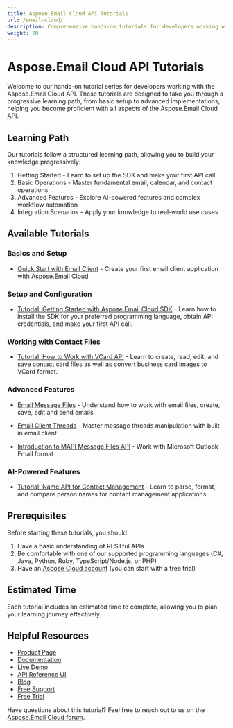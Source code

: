 ```yaml
---
title: Aspose.Email Cloud API Tutorials
url: /email-cloud/
description: Comprehensive hands-on tutorials for developers working with Aspose.Email Cloud API. Learn to process emails, contacts, calendars, and perform advanced operations step-by-step.
weight: 20
---
```


# Aspose.Email Cloud API Tutorials

Welcome to our hands-on tutorial series for developers working with the Aspose.Email Cloud API. These tutorials are designed to take you through a progressive learning path, from basic setup to advanced implementations, helping you become proficient with all aspects of the Aspose.Email Cloud API.

## Learning Path

Our tutorials follow a structured learning path, allowing you to build your knowledge progressively:

1. Getting Started - Learn to set up the SDK and make your first API call
2. Basic Operations - Master fundamental email, calendar, and contact operations
3. Advanced Features - Explore AI-powered features and complex workflow automation
4. Integration Scenarios - Apply your knowledge to real-world use cases

## Available Tutorials

### Basics and Setup

- [Quick Start with Email Client](/email/quick-start-with-email-client/) - Create your first email client application with Aspose.Email Cloud

### Setup and Configuration

- [Tutorial: Getting Started with Aspose.Email Cloud SDK](/email-cloud/sdk-setup/) - Learn how to install the SDK for your preferred programming language, obtain API credentials, and make your first API call.

### Working with Contact Files

- [Tutorial: How to Work with VCard API](/email-cloud/vcard-api/) - Learn to create, read, edit, and save contact card files as well as convert business card images to VCard format.

### Advanced Features

- [Email Message Files](/email-cloud/email-message-files/) - Understand how to work with email files, create, save, edit and send emails

- [Email Client Threads](/email-cloud/email-client-threads/) - Master message threads manipulation with built-in email client

- [Introduction to MAPI Message Files API](/email-cloud/mapi-message-files/) - Work with Microsoft Outlook Email format
   
### AI-Powered Features

- [Tutorial: Name API for Contact Management](/email-cloud/name-api/) - Learn to parse, format, and compare person names for contact management applications.

## Prerequisites

Before starting these tutorials, you should:

1. Have a basic understanding of RESTful APIs
2. Be comfortable with one of our supported programming languages (C#, Java, Python, Ruby, TypeScript/Node.js, or PHP)
3. Have an [Aspose Cloud account](https://dashboard.aspose.cloud/) (you can start with a free trial)

## Estimated Time

Each tutorial includes an estimated time to complete, allowing you to plan your learning journey effectively.

## Helpful Resources

- [Product Page](https://products.aspose.cloud/email/)
- [Documentation](https://docs.aspose.cloud/email/)
- [Live Demo](https://products.aspose.app/email/family)
- [API Reference UI](https://reference.aspose.cloud/email/)
- [Blog](https://blog.aspose.cloud/category/email/)
- [Free Support](https://forum.aspose.cloud/c/email/9/)
- [Free Trial](https://dashboard.aspose.cloud/#/apps)

Have questions about this tutorial? Feel free to reach out to us on the [Aspose.Email Cloud forum](https://forum.aspose.cloud/c/email/9/).